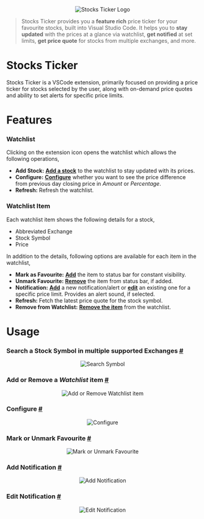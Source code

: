 <p align="center">
  <img src="https://raw.githubusercontent.com/piyush-bhatt/vscode-stocks-ticker/main/media/icon/icon_logo.png" alt="Stocks Ticker Logo" /></a>
</p>

> Stocks Ticker provides you a **feature rich** price ticker for your favourite stocks, built into Visual Studio Code. It helps you to **stay updated** with the prices at a glance via watchlist, **get notified** at set limits, **get price quote** for stocks from multiple exchanges, and more.

# Stocks Ticker

Stocks Ticker is a VSCode extension, primarily focused on providing a price ticker for stocks selected by the user, along with on-demand price quotes and ability to set alerts for specific price limits.

# Features

### Watchlist

Clicking on the extension icon opens the watchlist which allows the following operations,
* **Add Stock:** [**Add a stock**](#add-remove-item- 'Jump to Add or Remove Watchlist item') to the watchlist to stay updated with its prices.
* **Configure:** [**Configure**](#configure- 'Jump to Configure') whether you want to see the price difference from previous day closing price in _Amount_ or _Percentage_.
* **Refresh:** Refresh the watchlist.

### Watchlist Item

Each watchlist item shows the following details for a stock,
* Abbreviated Exchange 
* Stock Symbol
* Price

In addition to the details, following options are available for each item in the watchlist,
* **Mark as Favourite:** [**Add**](#mark-unmark-favourite- 'Jump to Mark or Unmark Favourite') the item to status bar for constant visibility.
* **Unmark Favourite:** [**Remove**](#mark-unmark-favourite- 'Jump to Mark or Unmark Favourite') the item from status bar, if added.
* **Notification:** [**Add**](#add-notification- 'Jump to Add Notification') a new notification/alert or [**edit**](#edit-notification- 'Jump to Edit Notification') an existing one for a specific price limit. Provides an alert sound, if selected.
* **Refresh:** Fetch the latest price quote for the stock symbol.
* **Remove from Watchlist:** [**Remove the item**](#add-remove-item- 'Jump to Add or Remove Watchlist item') from the watchlist.


# Usage

### Search a Stock Symbol in multiple supported Exchanges [#](#search-symbol- 'Search Symbol')

<p align="center">
  <img src="https://raw.githubusercontent.com/piyush-bhatt/vscode-stocks-ticker/main/media/readme/Search_Symbol.gif" alt="Search Symbol" />
</p>

### Add or Remove a _Watchlist_ item [#](#add-remove-item- 'Add or Remove Watchlist item')

<p align="center">
  <img src="https://raw.githubusercontent.com/piyush-bhatt/vscode-stocks-ticker/main/media/readme/Add_Remove_Stock.gif" alt="Add or Remove Watchlist item" />
</p>

### Configure [#](#configure- 'Configure')

<p align="center">
  <img src="https://raw.githubusercontent.com/piyush-bhatt/vscode-stocks-ticker/main/media/readme/Amount_Percentage_Change.gif" alt="Configure" />
</p>

### Mark or Unmark Favourite [#](#mark-unmark-favourite- 'Mark or Unmark Favourite')

<p align="center">
  <img src="https://raw.githubusercontent.com/piyush-bhatt/vscode-stocks-ticker/main/media/readme/Mark_Unmark_Favourite.gif" alt="Mark or Unmark Favourite" />
</p>

### Add Notification [#](#add-notification- 'Add Notification')

<p align="center">
  <img src="https://raw.githubusercontent.com/piyush-bhatt/vscode-stocks-ticker/main/media/readme/Add_Notification.gif" alt="Add Notification" />
</p>

### Edit Notification [#](#edit-notification- 'Edit Notification')

<p align="center">
  <img src="https://raw.githubusercontent.com/piyush-bhatt/vscode-stocks-ticker/main/media/readme/Edit_Notification.gif" alt="Edit Notification" />
</p>
